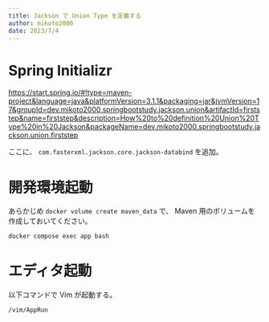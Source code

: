 ```yaml
---
title: Jackson で Union Type を定義する
author: mikoto2000
date: 2023/7/4
---
```


# Spring Initializr

https://start.spring.io/#!type=maven-project&language=java&platformVersion=3.1.1&packaging=jar&jvmVersion=17&groupId=dev.mikoto2000.springbootstudy.jackson.union&artifactId=firststep&name=firststep&description=How%20to%20definition%20Union%20Type%20in%20Jackson&packageName=dev.mikoto2000.springbootstudy.jackson.union.firststep

ここに、 `com.fasterxml.jackson.core.jackson-databind` を追加。


# 開発環境起動

あらかじめ `docker volume create maven_data` で、 Maven 用のボリュームを作成しておいてください。

```sh
docker compose exec app bash
```


# エディタ起動

以下コマンドで Vim が起動する。

```sh
/vim/AppRun
```

